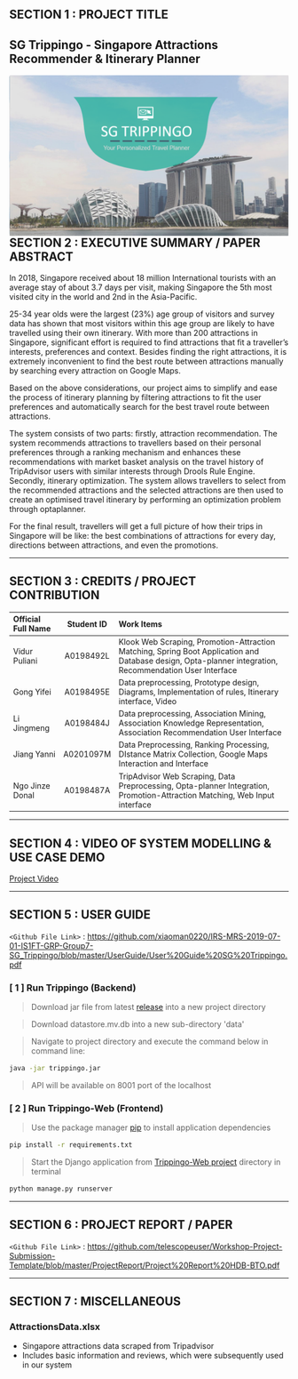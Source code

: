 
## SECTION 1 : PROJECT TITLE
## SG Trippingo - Singapore Attractions Recommender & Itinerary Planner

<img src="SystemCode/cover.png"
     style="float: left; margin-right: 0px;" />


---
## SECTION 2 : EXECUTIVE SUMMARY / PAPER ABSTRACT
In 2018, Singapore received about 18 million International tourists with an average stay of about 3.7 days per visit, making Singapore the 5th most visited city in the world and 2nd in the Asia-Pacific.

25-34 year olds were the largest (23%) age group of visitors and survey data has shown that most visitors within this age group are likely to have travelled using their own itinerary. With more than 200 attractions in Singapore, significant effort is required to find attractions that fit a traveller’s interests, preferences and context. Besides finding the right attractions, it is extremely inconvenient to find the best route between attractions manually by searching every attraction on Google Maps.

Based on the above considerations, our project aims to simplify and ease the process of itinerary planning by filtering attractions to fit the user preferences and automatically search for the best travel route between attractions.

The system consists of two parts: firstly, attraction recommendation. The system recommends attractions to travellers based on their personal preferences through a ranking mechanism and  enhances these recommendations with market basket analysis on the travel history of  TripAdvisor users with similar interests through Drools Rule Engine. 
Secondly, itinerary optimization. The system allows travellers to select from the recommended attractions and the selected attractions are then used to create an optimised travel itinerary by performing an optimization problem through optaplanner.

For the final result, travellers will get a full picture of how their trips in Singapore will be like: the best combinations of attractions for every day, directions between attractions, and even the promotions.

---
## SECTION 3 : CREDITS / PROJECT CONTRIBUTION

| Official Full Name  | Student ID  | Work Items |
| :------------ |:---------------:| :-----|
| Vidur Puliani | A0198492L | Klook Web Scraping, Promotion-Attraction Matching, Spring Boot Application and Database design, Opta-planner integration, Recommendation User Interface|
| Gong Yifei | A0198495E | Data preprocessing, Prototype design, Diagrams, Implementation of rules, Itinerary interface, Video|
| Li Jingmeng| A0198484J | Data preprocessing, Association Mining, Association Knowledge Representation, Association Recommendation User Interface|
| Jiang Yanni | A0201097M | Data Preprocessing, Ranking Processing, DIstance Matrix Collection, Google Maps Interaction and Interface|
| Ngo Jinze Donal | A0198487A | TripAdvisor Web Scraping, Data Preprocessing, Opta-planner Integration, Promotion-Attraction Matching, Web Input interface|

---
## SECTION 4 : VIDEO OF SYSTEM MODELLING & USE CASE DEMO

[Project Video](https://www.youtube.com/watch?v=uRw_DnBMakg)


---
## SECTION 5 : USER GUIDE

`<Github File Link>` : https://github.com/xiaoman0220/IRS-MRS-2019-07-01-IS1FT-GRP-Group7-SG_Trippingo/blob/master/UserGuide/User%20Guide%20SG%20Trippingo.pdf

### [ 1 ] Run Trippingo (Backend)

> Download jar file from latest [release](https://github.com/vidur6789/trippingo/releases/tag/v2.0) into a new project directory

> Download datastore.mv.db into a new sub-directory 'data'

> Navigate to project directory and execute the command below in command line:

```bash
java -jar trippingo.jar
```

> API will be available on 8001 port of the localhost

### [ 2 ] Run Trippingo-Web (Frontend)

> Use the package manager [pip](https://pip.pypa.io/en/stable/) to install application dependencies

```bash
pip install -r requirements.txt
```

> Start the Django application from [Trippingo-Web project](https://github.com/vidur6789/trippingo-web) directory in terminal

```bash
python manage.py runserver
```

---
## SECTION 6 : PROJECT REPORT / PAPER

`<Github File Link>` : <https://github.com/telescopeuser/Workshop-Project-Submission-Template/blob/master/ProjectReport/Project%20Report%20HDB-BTO.pdf>

---
## SECTION 7 : MISCELLANEOUS

### AttractionsData.xlsx
* Singapore attractions data scraped from Tripadvisor
* Includes basic information and reviews, which were subsequently used in our system
